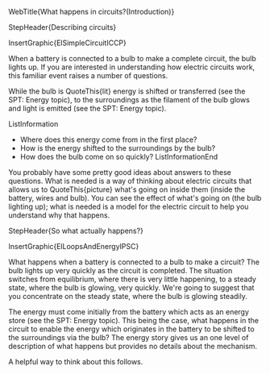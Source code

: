 WebTitle{What happens in circuits?(Introduction)}

StepHeader{Describing circuits}

InsertGraphic{ElSimpleCircuitICCP}

When a battery is connected to a bulb to make a complete circuit, the bulb lights up. If you are interested in understanding how electric circuits work, this familiar event raises a number of questions.

While the bulb is QuoteThis{lit} energy is shifted or transferred (see the SPT: Energy topic), to the surroundings as the filament of the bulb glows and light is emitted (see the SPT: Energy topic).

ListInformation
- Where does this energy come from in the first place?
- How is the energy shifted to the surroundings by the bulb?
- How does the bulb come on so quickly?
ListInformationEnd

You probably have some pretty good ideas about answers to these questions. What is needed is a way of thinking about electric circuits that allows us to QuoteThis{picture} what's going on inside them (inside the battery, wires and bulb). You can see the effect of what's going on (the bulb lighting up); what is needed is a model for the electric circuit to help you understand why that happens.

StepHeader{So what actually happens?}

InsertGraphic{ElLoopsAndEnergyIPSC}

What happens when a battery is connected to a bulb to make a circuit? The bulb lights up very quickly as the circuit is completed. The situation switches from equilibrium, where there is very little happening, to a steady state, where the bulb is glowing, very quickly. We're going to suggest that you concentrate on the steady state, where the bulb is glowing steadily.

The energy must come initially from the battery which acts as an energy store (see the SPT: Energy topic). This being the case, what happens in the circuit to enable the energy which originates in the battery to be shifted to the surroundings via the bulb? The energy story gives us an one level of description of what happens but provides no details about the mechanism.

A helpful way to think about this follows.

